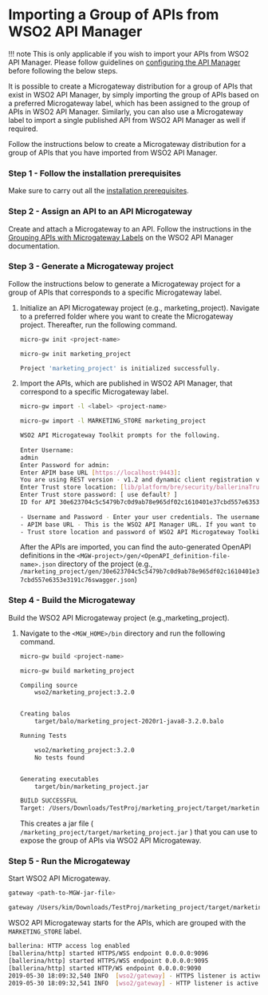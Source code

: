 # Importing a Group of APIs from WSO2 API Manager

!!! note
    This is only applicable if you wish to import your APIs from WSO2 API Manager.
    Please follow guidelines on [configuring the API Manager]({{base_path}}/install-and-setup/configuration-for-wso2-api-manager/) before following the below steps.

It is possible to create a Microgateway distribution for a group of APIs that exist in WSO2 API Manager, by simply importing the group of APIs based on a preferred Microgateway label, which has been assigned to the group of APIs in WSO2 API Manager. Similarly, you can also use a Microgateway label to import a single published API from WSO2 API Manager as well if required.

Follow the instructions below to create a Microgateway distribution for a group of APIs that you have imported from WSO2 API Manager.

### Step 1 - Follow the installation prerequisites

Make sure to carry out all the [installation prerequisites]({{base_path}}/install-and-setup/install-on-vm/).

### Step 2 - Assign an API to an API Microgateway

Create and attach a Microgateway to an API. Follow the instructions in the [Grouping APIs with Microgateway Labels](https://apim.docs.wso2.com/en/3.2.0/Learn/APIMicrogateway/grouping-apis-with-labels/) on the WSO2 API Manager documentation.

### Step 3 - Generate a Microgateway project

Follow the instructions below to generate a Microgateway project for a group of APIs that corresponds to a specific Microgateway label.

1.  Initialize an API Microgateway project (e.g., marketing\_project).
    Navigate to a preferred folder where you want to create the Microgateway project. Thereafter, run the following command.

    ``` bash tab="Format"
    micro-gw init <project-name>
    ```

    ``` bash tab="Example"
    micro-gw init marketing_project
    ```

    ``` bash tab="Response"
    Project 'marketing_project' is initialized successfully.
    ```

2.  Import the APIs, which are published in WSO2 API Manager, that correspond to a specific Microgateway label.

    ``` bash tab="Format"
    micro-gw import -l <label> <project-name> 
    ```

    ``` bash tab="Example"
    micro-gw import -l MARKETING_STORE marketing_project
    ```
    
    ``` bash tab="Response"
    WSO2 API Microgateway Toolkit prompts for the following.
   
    Enter Username: 
    admin
    Enter Password for admin: 
    Enter APIM base URL [https://localhost:9443]: 
    You are using REST version - v1.2 and dynamic client registration version - v0.17 of API Manager. (If you want to change this, go to <MGW-TK_HOME>/conf/toolkit-config.toml) 
    Enter Trust store location: [lib/platform/bre/security/ballerinaTruststore.p12]
    Enter Trust store password: [ use default? ]
    ID for API 30e623704c5c5479b7c0d9ab78e965df02c1610401e37cbd557e6353e3191c76
        
    - Username and Password - Enter your user credentials. The username and password should correspond to a valid user in WSO2 API Manager
    - APIM base URL - This is the WSO2 API Manager URL. If you want to use the default value, click enter.
    - Trust store location and password of WSO2 API Microgateway Toolkit - If you want to use the default value, click enter.
    ```
    
    After the APIs are imported, you can find the auto-generated OpenAPI definitions in the `<MGW-project>/gen/<OpenAPI_definition-file-name>.json` directory of the project (e.g., `/marketing_project/gen/30e623704c5c5479b7c0d9ab78e965df02c1610401e37cbd557e6353e3191c76swagger.json`)

### Step 4 - Build the Microgateway

Build the WSO2 API Microgateway project (e.g.,marketing\_project).

1.  Navigate to the `<MGW_HOME>/bin` directory and run the following command.

    ``` bash tab="Format"
    micro-gw build <project-name>
    ```

    ``` bash tab="Example"
    micro-gw build marketing_project
    ```

    ``` bash tab="Response"  
    Compiling source
    	wso2/marketing_project:3.2.0
    
    
    Creating balos
    	target/balo/marketing_project-2020r1-java8-3.2.0.balo
    
    Running Tests
    
    	wso2/marketing_project:3.2.0
    	No tests found
    
    
    Generating executables
    	target/bin/marketing_project.jar
    
    BUILD SUCCESSFUL
    Target: /Users/Downloads/TestProj/marketing_project/target/marketing_project.jar
    ```

    This creates a jar file ( `/marketing_project/target/marketing_project.jar` ) that you can use to expose the group of APIs via WSO2 API Microgateway.

### Step 5 - Run the Microgateway

Start WSO2 API Microgateway.

``` bash tab="Format"
gateway <path-to-MGW-jar-file>
```

``` bash tab="Example"
gateway /Users/kim/Downloads/TestProj/marketing_project/target/marketing_project.jar
```

WSO2 API Microgateway starts for the APIs, which are grouped with the `MARKETING_STORE` label.

``` bash
ballerina: HTTP access log enabled
[ballerina/http] started HTTPS/WSS endpoint 0.0.0.0:9096
[ballerina/http] started HTTPS/WSS endpoint 0.0.0.0:9095
[ballerina/http] started HTTP/WS endpoint 0.0.0.0:9090
2019-05-30 18:09:32,540 INFO  [wso2/gateway] - HTTPS listener is active on port 9095 
2019-05-30 18:09:32,541 INFO  [wso2/gateway] - HTTP listener is active on port 9090 
```
